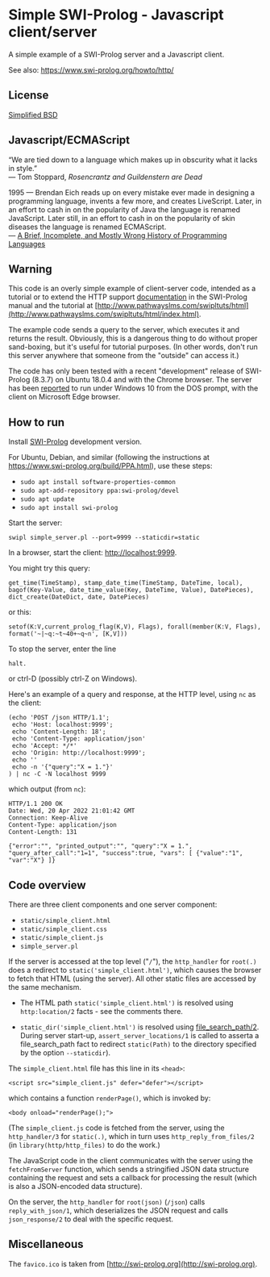 # Simple SWI-Prolog - Javascript client/server

A simple example of a SWI-Prolog server and a Javascript client.

See also: https://www.swi-prolog.org/howto/http/

## License
[Simplified BSD](LICENSE)

## Javascript/ECMAScript

“We are tied down to a language which makes up in obscurity what it lacks in style.”
<br/>— Tom Stoppard, _Rosencrantz and Guildenstern are Dead_

1995 — Brendan Eich reads up on every mistake ever made in designing a
programming language, invents a few more, and creates
LiveScript. Later, in an effort to cash in on the popularity of Java
the language is renamed JavaScript. Later still, in an effort to cash
in on the popularity of skin diseases the language is renamed
ECMAScript.
<br/>— [A Brief, Incomplete, and Mostly Wrong History of Programming Languages](http://james-iry.blogspot.com/2009/05/brief-incomplete-and-mostly-wrong.html)

## Warning

This code is an overly simple example of client-server code, intended
as a tutorial or to extend the HTTP support
[documentation](https://www.swi-prolog.org/pldoc/doc_for?object=section(%27packages/http.html%27))
in the SWI-Prolog manual and the tutorial at
[http://www.pathwayslms.com/swipltuts/html](http://www.pathwayslms.com/swipltuts/html/index.html).

The example code sends a query to the server, which executes it and
returns the result. Obviously, this is a dangerous thing to do without
proper sand-boxing, but it's useful for tutorial purposes. (In other
words, don't run this server anywhere that someone from the "outside"
can access it.)

The code has only been tested with a recent "development" release of
SWI-Prolog (8.3.7) on Ubuntu 18.0.4 and with the Chrome browser. The
server has been
[reported](https://swi-prolog.discourse.group/t/simple-prolog-server-with-javascript-client/2898/2)
to run under Windows 10 from the DOS prompt, with the client on
Microsoft Edge browser.

## How to run

Install [SWI-Prolog](http://www.swi-prolog.org/Download.html) development version.

For Ubuntu, Debian, and similar (following the instructions at https://www.swi-prolog.org/build/PPA.html), use these steps:

* `sudo apt install software-properties-common`
* `sudo apt-add-repository ppa:swi-prolog/devel`
* `sudo apt update`
* `sudo apt install swi-prolog`

Start the server:

    swipl simple_server.pl --port=9999 --staticdir=static

In a browser, start the client: [http://localhost:9999](http://localhost:9999).

You might try this query:

    get_time(TimeStamp), stamp_date_time(TimeStamp, DateTime, local), bagof(Key-Value, date_time_value(Key, DateTime, Value), DatePieces), dict_create(DateDict, date, DatePieces)

or this:

    setof(K:V,current_prolog_flag(K,V), Flags), forall(member(K:V, Flags), format('~|~q:~t~40+~q~n', [K,V]))

To stop the server, enter the line
```
halt.
```
or ctrl-D (possibly ctrl-Z on Windows).

Here's an example of a query and response, at the HTTP level, using `nc` as the client:
```
(echo 'POST /json HTTP/1.1';
 echo 'Host: localhost:9999';
 echo 'Content-Length: 18';
 echo 'Content-Type: application/json'
 echo 'Accept: */*'
 echo 'Origin: http://localhost:9999';
 echo ''
 echo -n '{"query":"X = 1."}'
) | nc -C -N localhost 9999

```
which output (from `nc`):
```
HTTP/1.1 200 OK
Date: Wed, 20 Apr 2022 21:01:42 GMT
Connection: Keep-Alive
Content-Type: application/json
Content-Length: 131

{"error":"", "printed_output":"", "query":"X = 1.", "query_after_call":"1=1", "success":true, "vars": [ {"value":"1", "var":"X"} ]}
```

## Code overview

There are three client components and one server component:

* `static/simple_client.html`
* `static/simple_client.css`
* `static/simple_client.js`
* `simple_server.pl`

If the server is accessed at the top level ("`/`"), the `http_handler`
for `root(.)` does a redirect to `static('simple_client.html')`, which
causes the browser to fetch that HTML (using the server). All other
static files are accessed by the same mechanism.

*  The HTML path `static('simple_client.html')` is resolved
   using `http:location/2` facts - see the comments there.

*  `static_dir('simple_client.html')` is resolved using
   [file_search_path/2](https://www.swi-prolog.org/pldoc/man?predicate=file_search_path/2).
   During server start-up, `assert_server_locations/1` is called
   to asserta a file_search_path fact to redirect `static(Path)` to
   the directory specified by the option `--staticdir`).

The `simple_client.html` file has this line in its `<head>`:

    <script src="simple_client.js" defer="defer"></script>

which contains a function `renderPage()`, which is invoked by:


    <body onload="renderPage();">

(The `simple_client.js` code is fetched from the server, using the
`http_handler/3` for `static(.)`, which in turn uses
`http_reply_from_files/2` (in `library(http/http_files)` to do the
work.)

The JavaScript code in the client communicates with the server using
the `fetchFromServer` function, which sends a stringified JSON data
structure containing the request and sets a callback for processing
the result (which is also a JSON-encoded data structure).

On the server, the `http_handler` for `root(json)` (`/json`) calls
`reply_with_json/1`, which deserializes the JSON request and calls
`json_response/2` to deal with the specific request.


## Miscellaneous

The `favico.ico` is taken from [http://swi-prolog.org](http://swi-prolog.org).
